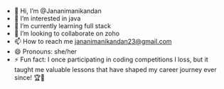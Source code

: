 - 👋 Hi, I’m @Jananimanikandan
- 👀 I’m interested in java
- 🌱 I’m currently learning full stack
- 💞️ I’m looking to collaborate on zoho
- 📫 How to reach me jananimanikandan23@gmail.com
- 😄 Pronouns: she/her
- ⚡ Fun fact: I once participating in coding competitions I loss, but it taught me valuable lessons that have shaped my career journey ever since! 🏆🚀

<!---
Janani/Jananimanikandan is a ✨ special ✨ repository because its `README.md` (this file) appears on your GitHub profile.
You can click the Preview link to take a look at your changes.
--->
